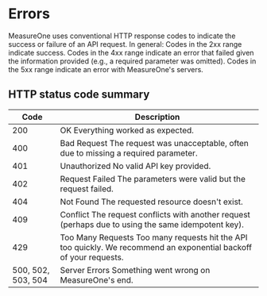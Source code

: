 # Errors

MeasureOne uses conventional HTTP response codes to indicate the success or failure of an API request. In general: Codes in the 2xx range indicate success. Codes in the 4xx range indicate an error that failed given the information provided (e.g., a required parameter was omitted). Codes in the 5xx range indicate an error with MeasureOne's servers.


## HTTP status code summary
Code | Description
-----| --------------------
200 | OK	Everything worked as expected.
400 | Bad Request	The request was unacceptable, often due to missing a required parameter.
401 | Unauthorized	No valid API key provided.
402 | Request Failed	The parameters were valid but the request failed.
404 |  Not Found	The requested resource doesn't exist.
409 |  Conflict	The request conflicts with another request (perhaps due to using the same idempotent key).
429 |  Too Many Requests	Too many requests hit the API too quickly. We recommend an exponential backoff of your requests.
500, 502, 503, 504 | Server Errors	Something went wrong on MeasureOne's end.

